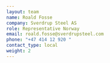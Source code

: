 ```yaml
---
layout: team
name: Roald Fosse
company: Sverdrup Steel AS
role: Representative Norway
email: roald.fosse@sverdrupsteel.com
phone: "+47 414 12 920 "
contact_type: local
weight: 2
---
```

